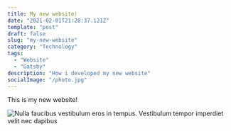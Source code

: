 ```yaml
---
title: My new website!
date: "2021-02-01T21:28:37.121Z"
template: "post"
draft: false
slug: "my-new-website"
category: "Technology"
tags:
  - "Website"
  - "Gatsby"
description: "How i developed my new website"
socialImage: "/photo.jpg"
---
```


This is my new website!

![Nulla faucibus vestibulum eros in tempus. Vestibulum tempor imperdiet velit nec dapibus](/media/can.jpeg)